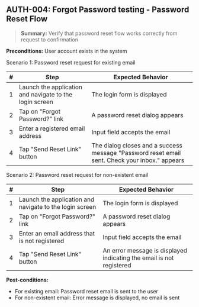 ## **AUTH-004:** Forgot Password testing - Password Reset Flow  

> **Summary:** Verify that password reset flow works correctly from request to confirmation  <br>  

**Preconditions:** User account exists in the system

Scenario 1: Password reset request for existing email

 | \# | Step | Expected Behavior | 
 |----|------|-------------------| 
 |  1 | Launch the application and navigate to the login screen | The login form is displayed | 
 |  2 | Tap on "Forgot Password?" link | A password reset dialog appears | 
 |  3 | Enter a registered email address | Input field accepts the email | 
 |  4 | Tap "Send Reset Link" button | The dialog closes and a success message "Password reset email sent. Check your inbox." appears | 

Scenario 2: Password reset request for non-existent email

 | \# | Step | Expected Behavior | 
 |----|------|-------------------| 
 |  1 | Launch the application and navigate to the login screen | The login form is displayed | 
 |  2 | Tap on "Forgot Password?" link | A password reset dialog appears | 
 |  3 | Enter an email address that is not registered | Input field accepts the email | 
 |  4 | Tap "Send Reset Link" button | An error message is displayed indicating the email is not registered | 

**Post-conditions:**  

 - For existing email: Password reset email is sent to the user
 - For non-existent email: Error message is displayed, no email is sent